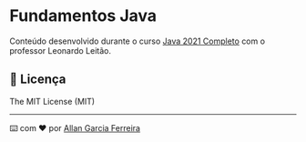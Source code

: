 # Fundamentos Java

Conteúdo desenvolvido durante o curso [Java 2021 Completo](https://www.udemy.com/course/fundamentos-de-programacao-com-java/) com o professor Leonardo Leitão.

## 📄 Licença

The MIT License (MIT)

---
⌨️ com ❤️ por [Allan Garcia Ferreira](https://github.com/allan201gf) 
